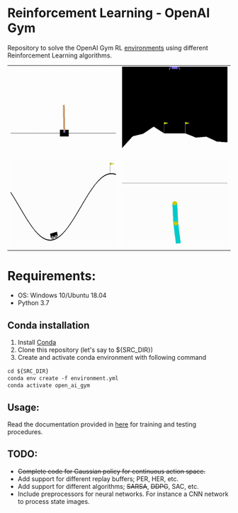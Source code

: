 
# Reinforcement Learning - OpenAI Gym
Repository to solve the OpenAI Gym RL [environments](https://github.com/openai/gym/wiki/Table-of-environments) using different Reinforcement Learning algorithms.

|    |    |  
| ------------- | ------------- |  
| <img src="assets/CartPoleV0_Sarsa.gif" width="350" height="200" title="CartPole-v0 using SARSA algorithm"/>  | <img src="assets/LunarLanderV2_DDQN.gif" width="350" height="200" title="LunarLander-v2 using DDQN algorithm"/>  |
| <img src="assets/MountainCarV0_DDQN.gif" width="350" height="200" title="MountainCar-v0 using DDQN algorithm"/>  | <img src="assets/AcrobotV1_DDQN.gif" width="350" height="200" title="Acrobot-v1 using DDQN algorithm"/>  |
 
# Requirements:
- OS: Windows 10/Ubuntu 18.04
- Python 3.7


 ## Conda installation
 1. Install [Conda](https://docs.anaconda.com/anaconda/install/linux/)
 2. Clone this repository (let's say to ${SRC_DIR})
3. Create and activate conda environment with following command  
```shell
cd ${SRC_DIR}  
conda env create -f environment.yml    
conda activate open_ai_gym
```

## Usage:
Read the documentation provided in [here](run/README.md) for training and testing procedures.  

## TODO:
- ~~Complete code for Gaussian policy for continuous action space.~~
- Add support for different replay buffers; PER, HER, etc.
- Add support for different algorithms; ~~SARSA~~, ~~DDPG~~, SAC, etc.
- Include preprocessors for neural networks. For instance a CNN network to process state images.